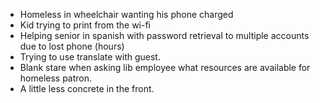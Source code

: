- Homeless in wheelchair wanting his phone charged
- Kid trying to print from the wi-fi
- Helping senior in spanish with password retrieval to multiple accounts due to lost phone (hours)
- Trying to use translate with guest.
- Blank stare when asking lib employee what resources are available for homeless patron.
- A little less concrete in the front.